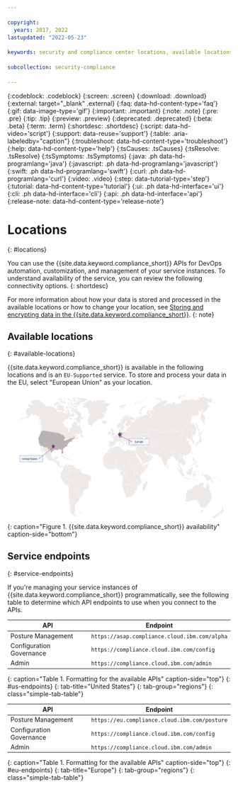 ```yaml
---

copyright:
  years: 2017, 2022
lastupdated: "2022-05-23"

keywords: security and compliance center locations, available locations, scc endpoints, security and compliance center endpoints, regions, scc regions

subcollection: security-compliance

---
```


{:codeblock: .codeblock}
{:screen: .screen}
{:download: .download}
{:external: target="_blank" .external}
{:faq: data-hd-content-type='faq'}
{:gif: data-image-type='gif'}
{:important: .important}
{:note: .note}
{:pre: .pre}
{:tip: .tip}
{:preview: .preview}
{:deprecated: .deprecated}
{:beta: .beta}
{:term: .term}
{:shortdesc: .shortdesc}
{:script: data-hd-video='script'}
{:support: data-reuse='support'}
{:table: .aria-labeledby="caption"}
{:troubleshoot: data-hd-content-type='troubleshoot'}
{:help: data-hd-content-type='help'}
{:tsCauses: .tsCauses}
{:tsResolve: .tsResolve}
{:tsSymptoms: .tsSymptoms}
{:java: .ph data-hd-programlang='java'}
{:javascript: .ph data-hd-programlang='javascript'}
{:swift: .ph data-hd-programlang='swift'}
{:curl: .ph data-hd-programlang='curl'}
{:video: .video}
{:step: data-tutorial-type='step'}
{:tutorial: data-hd-content-type='tutorial'}
{:ui: .ph data-hd-interface='ui'}
{:cli: .ph data-hd-interface='cli'}
{:api: .ph data-hd-interface='api'}
{:release-note: data-hd-content-type='release-note'}

# Locations
{: #locations}

You can use the {{site.data.keyword.compliance_short}} APIs for DevOps automation, customization, and management of your service instances. To understand availability of the service, you can review the following connectivity options.
{: shortdesc}

For more information about how your data is stored and processed in the available locations or how to change your location, see [Storing and encrypting data in the {{site.data.keyword.compliance_short}}](/docs/security-compliance?topic=security-compliance-mng-data).
{: note}


## Available locations
{: #available-locations}

{{site.data.keyword.compliance_short}} is available in the following locations and is an `EU-Supported` service. To store and process your data in the EU, select "European Union" as your location.

![Visual representation of the availability of the service. The image is a map with pin points in the locations in which the service is available. If you are unable to view this image, see the table in the service endpoints section for a complete list.](images/world-map.svg){: caption="Figure 1. {{site.data.keyword.compliance_short}} availability" caption-side="bottom"}


## Service endpoints
{: #service-endpoints}

If you're managing your service instances of {{site.data.keyword.compliance_short}} programmatically, see the following table to determine which API endpoints to use when you connect to the APIs. 

| API | Endpoint  |
|--------|-----------|
| Posture Management | `https://asap.compliance.cloud.ibm.com/alpha`|
| Configuration Governance | `https://compliance.cloud.ibm.com/config`|
| Admin | `https://compliance.cloud.ibm.com/admin` |
{: caption="Table 1. Formatting for the available APIs" caption-side="top"}
{: #us-endpoints}
{: tab-title="United States"}
{: tab-group="regions"}
{: class="simple-tab-table"}

| API | Endpoint  |
|--------|-----------|
| Posture Management | `https://eu.compliance.cloud.ibm.com/posture`|
| Configuration Governance | `https://compliance.cloud.ibm.com/config`|
| Admin | `https://compliance.cloud.ibm.com/admin` |
{: caption="Table 1. Formatting for the available APIs" caption-side="top"}
{: #eu-endpoints}
{: tab-title="Europe"}
{: tab-group="regions"}
{: class="simple-tab-table"}
